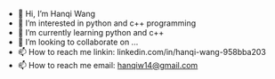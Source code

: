 - 👋 Hi, I’m Hanqi Wang
- 👀 I’m interested in python and c++ programming
- 🌱 I’m currently learning python and c++
- 💞️ I’m looking to collaborate on ...
- 📫 How to reach me linkin: linkedin.com/in/hanqi-wang-958bba203
- 📫 How to reach me email: hanqiw14@gmail.com
<!---
whq611/whq611 is a ✨ special ✨ repository because its `README.md` (this file) appears on your GitHub profile.
You can click the Preview link to take a look at your changes.
--->
